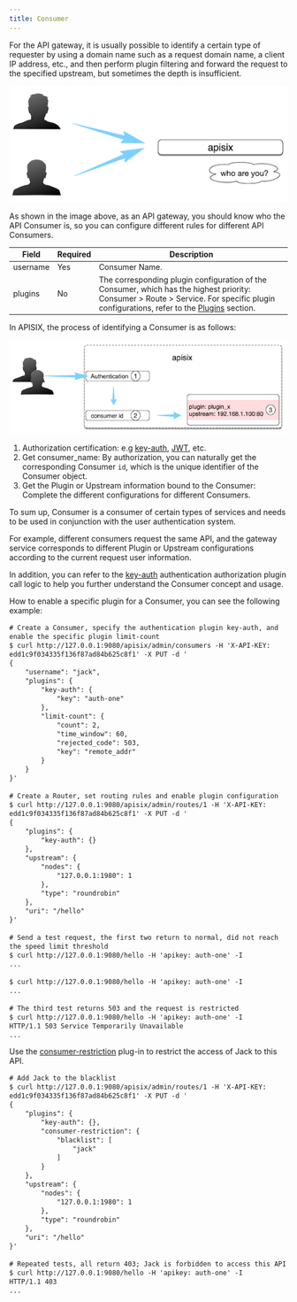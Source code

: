 ```yaml
---
title: Consumer
---
```


<!--
#
# Licensed to the Apache Software Foundation (ASF) under one or more
# contributor license agreements.  See the NOTICE file distributed with
# this work for additional information regarding copyright ownership.
# The ASF licenses this file to You under the Apache License, Version 2.0
# (the "License"); you may not use this file except in compliance with
# the License.  You may obtain a copy of the License at
#
#     http://www.apache.org/licenses/LICENSE-2.0
#
# Unless required by applicable law or agreed to in writing, software
# distributed under the License is distributed on an "AS IS" BASIS,
# WITHOUT WARRANTIES OR CONDITIONS OF ANY KIND, either express or implied.
# See the License for the specific language governing permissions and
# limitations under the License.
#
-->

For the API gateway, it is usually possible to identify a certain type of requester by using a domain name such as a request domain name, a client IP address, etc., and then perform plugin filtering and forward the request to the specified upstream, but sometimes the depth is insufficient.

![consumer-who](../../../static/assets/images/consumer-who.png)

As shown in the image above, as an API gateway, you should know who the API Consumer is, so you can configure different rules for different API Consumers.

| Field    | Required | Description                                                                                                                                                                                      |
| -------- | -------- | ------------------------------------------------------------------------------------------------------------------------------------------------------------------------------------------------ |
| username | Yes      | Consumer Name.                                                                                                                                                                                   |
| plugins  | No       | The corresponding plugin configuration of the Consumer, which has the highest priority: Consumer > Route > Service. For specific plugin configurations, refer to the [Plugins](plugin.md) section. |

In APISIX, the process of identifying a Consumer is as follows:

![consumer-internal](../../../static/assets/images/consumer-internal.png)

1. Authorization certification: e.g [key-auth](../plugins/key-auth.md), [JWT](../plugins/jwt-auth.md), etc.
2. Get consumer_name: By authorization, you can naturally get the corresponding Consumer `id`, which is the unique identifier of the Consumer object.
3. Get the Plugin or Upstream information bound to the Consumer: Complete the different configurations for different Consumers.

To sum up, Consumer is a consumer of certain types of services and needs to be used in conjunction with the user authentication system.

For example, different consumers request the same API, and the gateway service corresponds to different Plugin or Upstream configurations according to the current request user information.

In addition, you can refer to the [key-auth](../plugins/key-auth.md) authentication authorization plugin call logic to help you further understand the Consumer concept and usage.

How to enable a specific plugin for a Consumer, you can see the following example:

```shell
# Create a Consumer, specify the authentication plugin key-auth, and enable the specific plugin limit-count
$ curl http://127.0.0.1:9080/apisix/admin/consumers -H 'X-API-KEY: edd1c9f034335f136f87ad84b625c8f1' -X PUT -d '
{
    "username": "jack",
    "plugins": {
        "key-auth": {
            "key": "auth-one"
        },
        "limit-count": {
            "count": 2,
            "time_window": 60,
            "rejected_code": 503,
            "key": "remote_addr"
        }
    }
}'

# Create a Router, set routing rules and enable plugin configuration
$ curl http://127.0.0.1:9080/apisix/admin/routes/1 -H 'X-API-KEY: edd1c9f034335f136f87ad84b625c8f1' -X PUT -d '
{
    "plugins": {
        "key-auth": {}
    },
    "upstream": {
        "nodes": {
            "127.0.0.1:1980": 1
        },
        "type": "roundrobin"
    },
    "uri": "/hello"
}'

# Send a test request, the first two return to normal, did not reach the speed limit threshold
$ curl http://127.0.0.1:9080/hello -H 'apikey: auth-one' -I
...

$ curl http://127.0.0.1:9080/hello -H 'apikey: auth-one' -I
...

# The third test returns 503 and the request is restricted
$ curl http://127.0.0.1:9080/hello -H 'apikey: auth-one' -I
HTTP/1.1 503 Service Temporarily Unavailable
...

```

Use the [consumer-restriction](../plugins/consumer-restriction.md) plug-in to restrict the access of Jack to this API.

```shell
# Add Jack to the blacklist
$ curl http://127.0.0.1:9080/apisix/admin/routes/1 -H 'X-API-KEY: edd1c9f034335f136f87ad84b625c8f1' -X PUT -d '
{
    "plugins": {
        "key-auth": {},
        "consumer-restriction": {
            "blacklist": [
                "jack"
            ]
        }
    },
    "upstream": {
        "nodes": {
            "127.0.0.1:1980": 1
        },
        "type": "roundrobin"
    },
    "uri": "/hello"
}'

# Repeated tests, all return 403; Jack is forbidden to access this API
$ curl http://127.0.0.1:9080/hello -H 'apikey: auth-one' -I
HTTP/1.1 403
...

```
